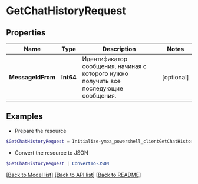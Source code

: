 # GetChatHistoryRequest
## Properties

Name | Type | Description | Notes
------------ | ------------- | ------------- | -------------
**MessageIdFrom** | **Int64** | Идентификатор сообщения, начиная с которого нужно получить все последующие сообщения. | [optional] 

## Examples

- Prepare the resource
```powershell
$GetChatHistoryRequest = Initialize-ympa_powershell_clientGetChatHistoryRequest  -MessageIdFrom null
```

- Convert the resource to JSON
```powershell
$GetChatHistoryRequest | ConvertTo-JSON
```

[[Back to Model list]](../README.md#documentation-for-models) [[Back to API list]](../README.md#documentation-for-api-endpoints) [[Back to README]](../README.md)

